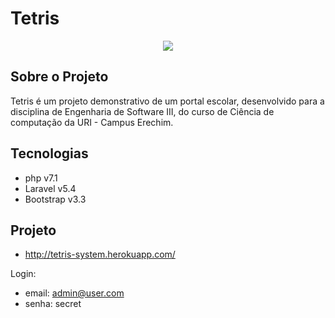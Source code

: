 # Tetris

<p align="center"><img src="https://laravel.com/assets/img/components/logo-laravel.svg"></p>



## Sobre o Projeto
Tetris é um projeto demonstrativo de um portal escolar, desenvolvido para a disciplina de Engenharia de Software III, do curso de Ciência de computação da URI - Campus Erechim. 


## Tecnologias
- php v7.1
- Laravel v5.4
- Bootstrap v3.3


## Projeto
- http://tetris-system.herokuapp.com/

Login:
  - email: admin@user.com
  - senha: secret
